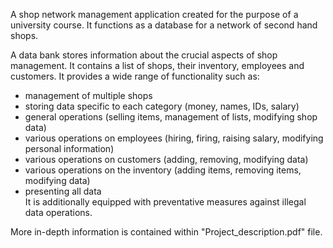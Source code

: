 A shop network management application created for the purpose of a university course. It functions as a database for a network of second hand shops.  

A data bank stores information about the crucial aspects of shop management. It contains a list of 
shops, their inventory, employees and customers.
It provides a wide range of functionality such as:
* management of multiple shops
* storing data specific to each category (money, names, IDs, salary)
* general operations (selling items, management of lists, modifying shop data)
* various operations on employees (hiring, firing, raising salary, modifying personal 
  information)
* various operations on customers (adding, removing, modifying data)
* various operations on the inventory (adding items, removing items, modifying data)
* presenting all data  
It is additionally equipped with preventative measures against illegal data operations.  

More in-depth information is contained within "Project_description.pdf" file.
